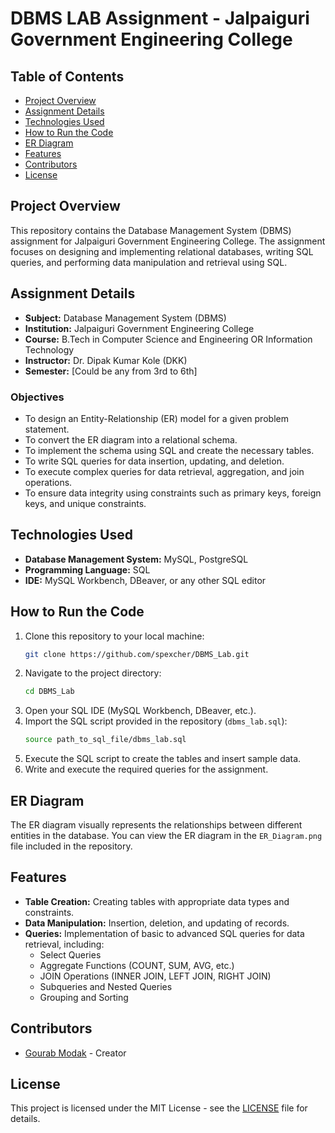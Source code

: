 # DBMS LAB Assignment - Jalpaiguri Government Engineering College

## Table of Contents
- [Project Overview](#project-overview)
- [Assignment Details](#assignment-details)
- [Technologies Used](#technologies-used)
- [How to Run the Code](#how-to-run-the-code)
- [ER Diagram](#er-diagram)
- [Features](#features)
- [Contributors](#contributors)
- [License](#license)

## Project Overview
This repository contains the Database Management System (DBMS) assignment for Jalpaiguri Government Engineering College. The assignment focuses on designing and implementing relational databases, writing SQL queries, and performing data manipulation and retrieval using SQL.

## Assignment Details
- **Subject:** Database Management System (DBMS)
- **Institution:** Jalpaiguri Government Engineering College
- **Course:** B.Tech in Computer Science and Engineering OR Information Technology
- **Instructor:** Dr. Dipak Kumar Kole (DKK)
- **Semester:** [Could be any from 3rd to 6th]

### Objectives
- To design an Entity-Relationship (ER) model for a given problem statement.
- To convert the ER diagram into a relational schema.
- To implement the schema using SQL and create the necessary tables.
- To write SQL queries for data insertion, updating, and deletion.
- To execute complex queries for data retrieval, aggregation, and join operations.
- To ensure data integrity using constraints such as primary keys, foreign keys, and unique constraints.

## Technologies Used
- **Database Management System:** MySQL, PostgreSQL
- **Programming Language:** SQL
- **IDE:** MySQL Workbench, DBeaver, or any other SQL editor

## How to Run the Code
1. Clone this repository to your local machine:
    ```bash
    git clone https://github.com/spexcher/DBMS_Lab.git
    ```
2. Navigate to the project directory:
    ```bash
    cd DBMS_Lab
    ```
3. Open your SQL IDE (MySQL Workbench, DBeaver, etc.).
4. Import the SQL script provided in the repository (`dbms_lab.sql`):
    ```bash
    source path_to_sql_file/dbms_lab.sql
    ```
5. Execute the SQL script to create the tables and insert sample data.
6. Write and execute the required queries for the assignment.

## ER Diagram
The ER diagram visually represents the relationships between different entities in the database. You can view the ER diagram in the `ER_Diagram.png` file included in the repository.

## Features
- **Table Creation:** Creating tables with appropriate data types and constraints.
- **Data Manipulation:** Insertion, deletion, and updating of records.
- **Queries:** Implementation of basic to advanced SQL queries for data retrieval, including:
  - Select Queries
  - Aggregate Functions (COUNT, SUM, AVG, etc.)
  - JOIN Operations (INNER JOIN, LEFT JOIN, RIGHT JOIN)
  - Subqueries and Nested Queries
  - Grouping and Sorting

## Contributors
- [Gourab Modak](https://github.com/spexcher) - Creator

## License
This project is licensed under the MIT License - see the [LICENSE](LICENSE) file for details.
